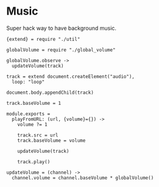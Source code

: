 Music
=====

Super hack way to have background music.

    {extend} = require "./util"

    globalVolume = require "./global_volume"

    globalVolume.observe ->
      updateVolume(track)

    track = extend document.createElement("audio"),
      loop: "loop"

    document.body.appendChild(track)

    track.baseVolume = 1

    module.exports =
      playFromURL: (url, {volume}={}) ->
        volume ?= 1

        track.src = url
        track.baseVolume = volume

        updateVolume(track)

        track.play()

    updateVolume = (channel) ->
      channel.volume = channel.baseVolume * globalVolume()
